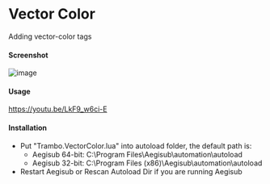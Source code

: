 # Vector Color
Adding vector-color tags

#### Screenshot
![image](https://user-images.githubusercontent.com/98341055/196020400-121bf512-739c-4bc2-8ee3-f2993372643f.png)

#### Usage
https://youtu.be/LkF9_w6ci-E

#### Installation  
- Put "Trambo.VectorColor.lua" into autoload folder, the default path is:  
    - Aegisub 64-bit: C:\Program Files\Aegisub\automation\autoload  
    - Aegisub 32-bit: C:\Program Files (x86)\Aegisub\automation\autoload
- Restart Aegisub or Rescan Autoload Dir if you are running Aegisub
